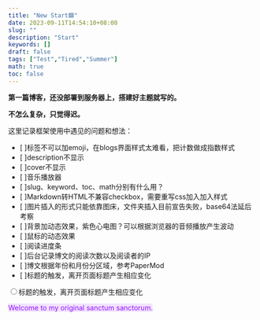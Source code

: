 ```yaml
---
title: "New Start🟪"
date: 2023-09-11T14:54:10+08:00
slug: ""
description: "Start"
keywords: []
draft: false
tags: ["Test","Tired","Summer"]
math: true
toc: false
---
```


**第一篇博客，还没部署到服务器上，搭建好主题就写的。**

**不怎么复杂，只觉得迟。**

这里记录框架使用中遇见的问题和想法：
 
 - [ ]标签不可以加emoji，在blogs界面样式太难看，把计数做成指数样式
 - [ ]description不显示
 - [ ]cover不显示
 - [ ]音乐播放器
 - [ ]slug、keyword、toc、math分别有什么用？
 - [ ]Markdown转HTML不兼容checkbox，需要重写css加入加入样式
 - [ ]图片插入的形式只能依靠图床，文件夹插入目前宣告失败，base64法延后考察
 - [ ]背景加动态效果，紫色心电图？可以根据浏览器的音频播放产生波动
 - [ ]鼠标的动态效果 
 - [ ]阅读进度条 
 - [ ]后台记录博文的阅读次数以及阅读者的IP
 - [ ]博文根据年份和月份分区域，参考PaperMod
 - [ ]标题的触发，离开页面标题产生相应变化


<input type="radio"/><label>标题的触发，离开页面标题产生相应变化</label>

<span style="color: #9013fe; background-color: #f2e3ff;"> Welcome to my original sanctum sanctorum. </span>

